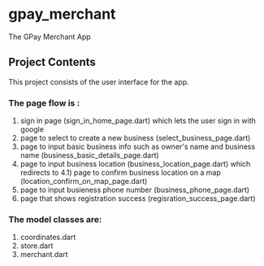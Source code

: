 # gpay_merchant

The GPay Merchant App

## Project Contents

This project consists of the user interface for the app.

### The page flow is :
1) sign in page (sign_in_home_page.dart) which lets the user sign in with google
2) page to select to create a new business (select_business_page.dart) 
3) page to input basic business info such as owner's name and business name (business_basic_details_page.dart)
4) page to input business location (business_location_page.dart) which redirects to
    4.1) page to confirm business location on a map (location_confirm_on_map_page.dart)
5) page to input busieness phone number (business_phone_page.dart)
6) page that shows registration success (regisration_success_page.dart)

### The model classes are:
1) coordinates.dart
2) store.dart
3) merchant.dart

